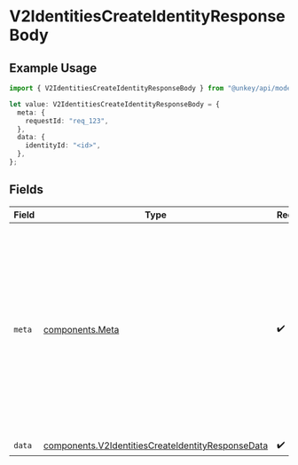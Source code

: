 # V2IdentitiesCreateIdentityResponseBody

## Example Usage

```typescript
import { V2IdentitiesCreateIdentityResponseBody } from "@unkey/api/models/components";

let value: V2IdentitiesCreateIdentityResponseBody = {
  meta: {
    requestId: "req_123",
  },
  data: {
    identityId: "<id>",
  },
};
```

## Fields

| Field                                                                                                                                                                                                                                                           | Type                                                                                                                                                                                                                                                            | Required                                                                                                                                                                                                                                                        | Description                                                                                                                                                                                                                                                     |
| --------------------------------------------------------------------------------------------------------------------------------------------------------------------------------------------------------------------------------------------------------------- | --------------------------------------------------------------------------------------------------------------------------------------------------------------------------------------------------------------------------------------------------------------- | --------------------------------------------------------------------------------------------------------------------------------------------------------------------------------------------------------------------------------------------------------------- | --------------------------------------------------------------------------------------------------------------------------------------------------------------------------------------------------------------------------------------------------------------- |
| `meta`                                                                                                                                                                                                                                                          | [components.Meta](../../models/components/meta.md)                                                                                                                                                                                                              | :heavy_check_mark:                                                                                                                                                                                                                                              | Metadata object included in every API response. This provides context about the request and is essential for debugging, audit trails, and support inquiries. The `requestId` is particularly important when troubleshooting issues with the Unkey support team. |
| `data`                                                                                                                                                                                                                                                          | [components.V2IdentitiesCreateIdentityResponseData](../../models/components/v2identitiescreateidentityresponsedata.md)                                                                                                                                          | :heavy_check_mark:                                                                                                                                                                                                                                              | N/A                                                                                                                                                                                                                                                             |